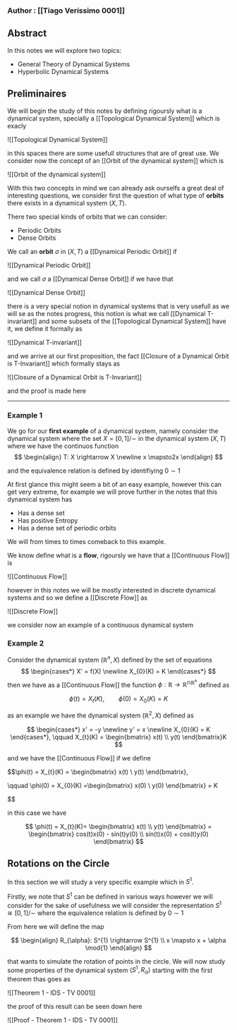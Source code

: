 ### Author : [[Tiago Veríssimo 0001]]

## Abstract
In this notes we will explore two topics:
- General Theory of Dynamical Systems
- Hyperbolic Dynamical Systems

## Preliminaires

We will begin the study of this notes by defining rigoursly what is a dynamical system, specially a [[Topological Dynamical System]] which is exacly

![[Topological Dynamical System]]

in this spaces there are some usefull structures that are of great use.
We consider now the concept of an [[Orbit of the dynamical system]] which is 

![[Orbit of the dynamical system]]


With this two concepts in mind we can already ask ourselfs a great deal of interesting questions, we consider first the question of what type of **orbits** there exists in a dynamical system $(X,T)$.

There two special kinds of orbits that we can consider:

- Periodic Orbits
- Dense Orbits

We call an **orbit** $\sigma$ in $(X,T)$ a [[Dynamical Periodic Orbit]] if 

![[Dynamical Periodic Orbit]]

and we call $\sigma$ a [[Dynamical Dense Orbit]] if we have that

![[Dynamical Dense Orbit]]

there is a very special notion in dynamical systems that is very usefull as we will se as the notes progress, this notion is what we call [[Dynamical T-invariant]] and some subsets of the [[Topological Dynamical System]] have it, we define it formally as 

![[Dynamical T-invariant]]

and we arrive at our first proposition, the fact [[Closure of a Dynamical Orbit is T-Invariant]] which formally stays as

![[Closure of a Dynamical Orbit is T-Invariant]]

and the proof is made here

---

### Example 1

We go for our **first example** of a dynamical system, namely consider the dynamical system where the set $X = [0,1]/\sim$  in the dynamical system $(X,T)$ where we have the continuos function
$$
\begin{align}
T: X \rightarrow X \newline x \mapsto2x
\end{align}
$$

and the equivalence relation is defined by identifiying $0 \sim 1$ 

At first glance this might seem a bit of an easy example, however this can get very extreme, for example we will prove further in the notes that this dynamical system has

- Has a dense set
- Has positive Entropy
- Has a dense set of periodic orbits

We will from times to times comeback to this example.

We know define what is a **flow**, rigoursly we have that a [[Continuous Flow]] is

![[Continuous Flow]]


however in this notes we will be mostly interested in discrete dynamical systems and so we define a [[Discrete Flow]] as

![[Discrete Flow]]

we consider now an example of a continuous dynamical system

### Example 2

Consider the dynamical system $(\mathbb{R}^{n},X)$ defined by the set of equations
$$
\begin{cases*}
X' = f(X) \newline
X_{0}(K) = K
\end{cases*} 
$$
then we have as a [[Continuous Flow]] the function $\phi: \mathbb{R} \rightarrow \mathbb{R^n}^{\mathbb{R}^n}$ defined as

$$
\phi(t) =  X_{t}(K), \qquad \phi(0) = X_{0}(K) = K
$$

as an example we have the dynamical system $(\mathbb{R}^{2}, X)$ defined as 

$$
\begin{cases*}
x' = -y \newline
y' = x  \newline
X_{0}(K) = K
\end{cases*}, \qquad X_{t}(K) = \begin{bmatrix}
x(t)  \\ y(t) 
\end{bmatrix}K
$$

and we have the [[Continuous Flow]] if we define

$$\phi(t) = X_{t}(K) = \begin{bmatrix}
x(t) \\ y(t) 
\end{bmatrix}, 

\qquad \phi(0) = X_{0}(K) =\begin{bmatrix}
x(0) \\ y(0) 
\end{bmatrix} = K

$$

in this case we have

$$
\phi(t) = X_{t}(K)= \begin{bmatrix}
x(t) \\ y(t) 
\end{bmatrix} =
\begin{bmatrix}
cos(t)x(0) - sin(t)y(0)  \\ sin(t)x(0) + cos(t)y(0) 
\end{bmatrix}
$$

## Rotations on the Circle

In this section we will study a very specific example which in $S^{1}$.

Firstly, we note that $S^{1}$ can be defined in various ways however we will consider for the sake of usefulness we will consider the representation $S^{1} \cong [0,1]/\sim$ where the equivalence relation is defined by $0 \sim 1$

From here we will define the map 

$$
\begin{align}
R_{\alpha}: S^{1} \rightarrow S^{1} \\ x \mapsto x + \alpha \mod{1}
\end{align}
$$

that wants to simulate the rotation of points in the circle.
We will now study some properties of the dynamical system $(S^{1},R_{\alpha})$ starting with the first theorem thas goes as

![[Theorem 1 -  IDS - TV 0001]]

the proof of this result can be seen down here  

![[Proof - Theorem 1 - IDS - TV 0001]]



